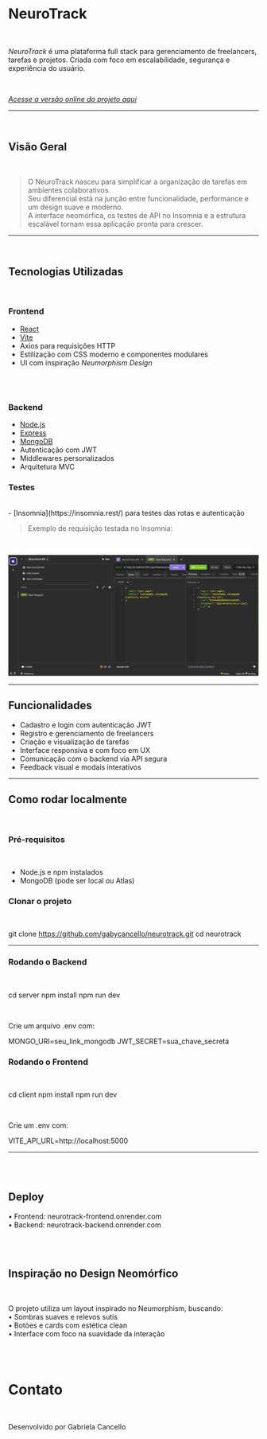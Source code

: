 # NeuroTrack
<br>

*NeuroTrack* é uma plataforma full stack para gerenciamento de freelancers, tarefas e projetos. Criada com foco em escalabilidade, segurança e experiência do usuário.

<br>

[*Acesse a versão online do projeto aqui*](https://neurotrack-frontend.onrender.com)

---
<br>

## Visão Geral
<br>

> O NeuroTrack nasceu para simplificar a organização de tarefas em ambientes colaborativos.  
> Seu diferencial está na junção entre funcionalidade, performance e um design suave e moderno.  
> A interface neomórfica, os testes de API no Insomnia e a estrutura escalável tornam essa aplicação pronta para crescer.

---
<br>

## Tecnologias Utilizadas
<br>

### Frontend
- [React](https://reactjs.org/)
- [Vite](https://vitejs.dev/)
- Axios para requisições HTTP
- Estilização com CSS moderno e componentes modulares
- UI com inspiração *Neumorphism Design*

<br>
<br>

### Backend
- [Node.js](https://nodejs.org/)
- [Express](https://expressjs.com/)
- [MongoDB](https://www.mongodb.com/)
- Autenticação com JWT
- Middlewares personalizados
- Arquitetura MVC

### Testes
<br>
- [Insomnia](https://insomnia.rest/) para testes das rotas e autenticação
<br>

> Exemplo de requisição testada no Insomnia:
<br>

![Testes de API no Insomnia](./client/src/assets/Insomnia.png)

---

## Funcionalidades

- Cadastro e login com autenticação JWT
- Registro e gerenciamento de freelancers
- Criação e visualização de tarefas
- Interface responsiva e com foco em UX
- Comunicação com o backend via API segura
- Feedback visual e modais interativos

---

## Como rodar localmente
<br>

### Pré-requisitos

<br>

- Node.js e npm instalados
- MongoDB (pode ser local ou Atlas)

### Clonar o projeto

<br>

git clone https://github.com/gabycancello/neurotrack.git
cd neurotrack

---

### Rodando o Backend

<br>

cd server
npm install
npm run dev

<br>

Crie um arquivo .env com:
<br>

MONGO_URI=seu_link_mongodb
JWT_SECRET=sua_chave_secreta
<br>

### Rodando o Frontend

<br>

cd client
npm install
npm run dev

<br>

Crie um .env com:
<br>

VITE_API_URL=http://localhost:5000

---

<br>
<br>

## Deploy

•	Frontend: neurotrack-frontend.onrender.com
<br>
•	Backend: neurotrack-backend.onrender.com

<br>
<br>

## Inspiração no Design Neomórfico

<br>

O projeto utiliza um layout inspirado no Neumorphism, buscando:
<br>
	•	Sombras suaves e relevos sutis
 <br>
	•	Botões e cards com estética clean
 <br>
	•	Interface com foco na suavidade da interação

 <br>
 <br>

 # Contato
 <br>

 Desenvolvido por Gabriela Cancello
